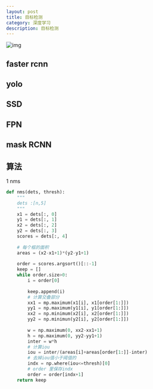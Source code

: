 ```yaml
---
layout: post
title: 目标检测
category: 深度学习
description: 目标检测
---
```


![img](https://julyedu-img-public.oss-cn-beijing.aliyuncs.com/Public/Image/Question/1525258820_318.jpg)

## faster rcnn

## yolo



## SSD

## FPN

## mask RCNN

## 算法

1 nms

```python
def nms(dets, thresh):
    """
    dets :[n,5]
    """
    x1 = dets[:, 0]
    y1 = dets[:, 1]
    x2 = dets[:, 2]
    y2 = dets[:, 3]
    scores = dets[:, 4]
    
    # 每个框的面积
    areas = (x2-x1+1)*(y2-y1+1)
    
    order = scores.argsort()[::-1]
    keep = []
    while order.size>0:
        i = order[0]
        
        keep.append(i)
        # 计算交叠部分
        xx1 = mp.maximum(x1[i], x1[order[1:]])
        yy1 = np.maximum(y1[i], y1[order[1:]])
        xx2 = np.minimum(x2[i], x2[order[1:]])
        yy2 = np.minimun(y2[i], y2[order[1:]])
        
        w = np.maximum(0, xx2-xx1+1)
        h = np.maximum(0, yy2-yy1+1)
        inter = w*h
        # 计算iou
        iou = inter/(areas[i]+areas[order[1:]]-inter)
        # 去掉iou值小于阈值的
        indx = np.where(iou<=thresh)[0]
        # order 里保存indx
        order = order[indx+1]
   	return keep
```

